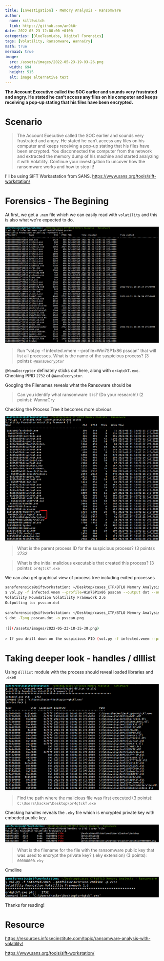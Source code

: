 ```yaml
---
title: [Investigation] - Memory Analysis - Ransomware
author:
  name: kill5witch
  link: https://github.com/an9k0r
date: 2022-05-23 12:00:00 +0100
categories: [BlueTeamLabs, Digital Forensics]
tags: [Volatility, Ransomware, WannaCry]
math: true
mermaid: true
image:
  src: /assets/images/2022-05-23-19-03-26.png
  width: 694
  height: 515
  alt: image alternative text
---
```

**The Account Executive called the SOC earlier and sounds very frustrated and angry. He stated he can’t access any files on his computer and keeps receiving a pop-up stating that his files have been encrypted.**
# Scenario
> The Account Executive called the SOC earlier and sounds very frustrated and angry. He stated he can’t access any files on his computer and keeps receiving a pop-up stating that his files have been encrypted. You disconnected the computer from the network and extracted the memory dump of his machine and started analyzing it with Volatility. Continue your investigation to uncover how the ransomware works and how to stop it!    

I'll be using SIFT Workastation from SANS. https://www.sans.org/tools/sift-workstation/

# Forensics - The Begining 
At first, we get a `.mem` file which we can easily read with `volatility` and this is also what we're expected to do.

![](/assets/images/2022-05-23-18-21-47.png)

> Run “vol.py -f infected.vmem --profile=Win7SP1x86 psscan” that will list all processes. What is the name of the suspicious process? (3 points): `@WanaDecryptor`

`@WanaDecryptor` definately sticks out here, along with `or4qtckT.exe`. Checking PPID `2732` of `@WanaDecryptor`. 

Googling the Filenames reveals what the Ransoware should be
> Can you identify what ransomware it is? (Do your research!) (2 points): WannaCry

Checking the Process Tree it becomes more obvious

![](/assets/images/2022-05-23-18-28-11.png)

> What is the parent process ID for the suspicious process? (3 points): 2732

> What is the initial malicious executable that created this process? (3 points): `or4qtckT.exe`

We can also get graphical view of process tree including exited processes
```bash
sansforensics@siftworkstation: ~/Desktop/cases_CTF/BTLO Memory Analysis - Ransomware
$ vol.py -f infected.vmem --profile=Win7SP1x86 psscan --output dot --output-file psscan.dot
Volatility Foundation Volatility Framework 2.6
Outputting to: psscan.dot

sansforensics@siftworkstation: ~/Desktop/cases_CTF/BTLO Memory Analysis - Ransomware
$ dot -Tpng psscan.dot -o psscan.png

![](/assets/images/2022-05-23-18-35-30.png)

> If you drill down on the suspicious PID (vol.py -f infected.vmem --profile=Win7SP1x86 psscan | grep (PIDhere)), find the process used to delete files (3 points): `taskdl.exe`
```

# Taking deeper look - handles / dlllist
Using `dlllist` module with the process should reveal loaded libraries and `.exe0`

![](/assets/images/2022-05-23-18-47-30.png)

> Find the path where the malicious file was first executed (3 points): `C:\Users\hacker\Desktop\or4qtckT.exe`

Checking handles reveals the `.eky` file which is encrypted private key with embeded public key.

![](/assets/images/2022-05-23-18-50-36.png)

> What is the filename for the file with the ransomware public key that was used to encrypt the private key? (.eky extension) (3 points): `00000000.eky`

Cmdline

![](/assets/images/2022-05-23-18-58-59.png)

Thanks for reading!

# Resource
https://resources.infosecinstitute.com/topic/ransomware-analysis-with-volatility/

https://www.sans.org/tools/sift-workstation/